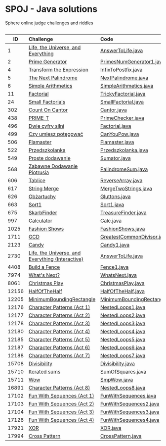 # SPOJ - Java solutions

Sphere online judge challenges and riddles

##
| ID        | Challenge                            | Code                                                              |
| ----------------------- | :---------------------------------- | :------------------------------------------------------- |
|1|[Life, the Universe, and Everything](https://www.spoj.com/problems/TEST/)|[AnswerToLife.java](https://github.com/Adixozord/SPOJ/blob/master/AnswerToLife.java)|
|2|[Prime Generator](https://www.spoj.com/problems/PRIME1/)|[PrimesNumGenerator1.java](https://github.com/Adixozord/SPOJ/blob/master/PrimesNumGenerator1.java)|
|4|[Transform the Expression](https://www.spoj.com/problems/ONP/)|[InfixToPostfix.java](https://github.com/Adixozord/SPOJ/blob/master/InfixToPostfix.java)|
|5|[The Next Palindrome](https://www.spoj.com/problems/PALIN/)|[NextPalindrome.java](https://github.com/Adixozord/SPOJ/blob/master/NextPalindrome.java)|
|6|[Simple Arithmetics](https://www.spoj.com/problems/ARITH/)|[SimpleArithmetics.java](https://github.com/Adixozord/SPOJ/blob/master/SimpleArithmetics.java)|
|11|[Factorial](https://www.spoj.com/problems/FCTRL/)|[TrickyFactorial.java](https://github.com/Adixozord/SPOJ/blob/master/TrickyFactorial.java)|
|24|[Small Factorials](https://www.spoj.com/problems/FCTRL2/)|[SmallFactorial.java](https://github.com/Adixozord/SPOJ/blob/master/SmallFactorial.java)|
|302|[Count On Cantor](https://www.spoj.com/problems/CANTON/)|[Cantor.java](https://github.com/Adixozord/SPOJ/blob/master/Cantor.java)|
|438|[PRIME_T](https://pl.spoj.com/problems/PRIME_T/)|[PrimeChecker.java](https://github.com/Adixozord/SPOJ/blob/master/PrimeChecker.java)|
|496|[Dwie cyfry silni](https://pl.spoj.com/problems/FCTRL3/)|[Factorial.java](https://github.com/Adixozord/SPOJ/blob/master/Factorial.java)|
|499|[Czy umiesz potęgować](https://pl.spoj.com/problems/PA05_POT/)|[CanYouPow.java](https://github.com/Adixozord/SPOJ/blob/master/CanYouPow.java)|
|506|[Flamaster](https://pl.spoj.com/problems/FLAMASTE/)|[Flamaster.java](https://github.com/Adixozord/SPOJ/blob/master/Flamaster.java)|
|522|[Przedszkolanka](https://pl.spoj.com/problems/PRZEDSZK/)|[Przedszkolanka.java](https://github.com/Adixozord/SPOJ/blob/master/Przedszkolanka.java)|
|549|[Proste dodawanie](https://pl.spoj.com/problems/RNO_DOD/)|[Sumator.java](https://github.com/Adixozord/SPOJ/blob/master/Sumator.java)|
|568|[Zabawne Dodawanie Piotrusia](https://pl.spoj.com/problems/BFN1/)|[PalindromeSum.java](https://github.com/Adixozord/SPOJ/blob/master/PalindromeSum.java)|
|606|[Tablice](https://pl.spoj.com/problems/PP0502B/)|[ReverseArray.java](https://github.com/Adixozord/SPOJ/blob/master/ReverseArray.java)|
|617|[String Merge](https://pl.spoj.com/problems/PP0504B/)|[MergeTwoStrings.java](https://github.com/Adixozord/SPOJ/blob/master/MergeTwoStrings.java)|
|626|[Obżartuchy](https://pl.spoj.com/problems/GLUTTON/)|[Gluttons.java](https://github.com/Adixozord/SPOJ/blob/master/Gluttons.java)|
|663|[Sort1](https://pl.spoj.com/problems/PP0506A/)|[Sort1.java](https://github.com/Adixozord/SPOJ/blob/master/Sort1.java)|
|675|[SkarbFinder](https://pl.spoj.com/problems/SKARBFI/)|[TreasureFinder.java](https://github.com/Adixozord/SPOJ/blob/master/TreasureFinder.java)|
|997|[Calculator](https://pl.spoj.com/problems/CALC/)|[Calc.java](https://github.com/Adixozord/SPOJ/blob/master/Calc.java) |
|1025|[Fashion Shows](https://www.spoj.com/problems/FASHION/)|[FashionShows.java](https://github.com/Adixozord/SPOJ/blob/master/FashionShows.java)|
|1711|[GCD](https://www.spoj.com/problems/GCD/)|[GreatestCommonDivisor.java](https://github.com/Adixozord/SPOJ/blob/master/GreatestCommonDivisor.java)|
|2123|[Candy](https://www.spoj.com/problems/CANDY/)|[Candy1.java](https://github.com/Adixozord/SPOJ/blob/master/Candy1.java)|
|2730|[Life, the Universe, and Everything (Interactive)](https://www.spoj.com/problems/EXPECT/)|[AnswerToLife.java](https://github.com/Adixozord/SPOJ/blob/master/AnswerToLifeInteractive.java)|
|4408|[Build a Fence](https://www.spoj.com/problems/FENCE1/)|[Fence1.java](https://github.com/Adixozord/SPOJ/blob/master/Fence1.java)|
|7974|[What's Next?](https://www.spoj.com/problems/ACPC10A/)|[WhatsNext.java](https://github.com/Adixozord/SPOJ/blob/master/WhatsNext.java)|
|8061|[Christmas Play](https://www.spoj.com/problems/AMR10G/)|[ChristmasPlay.java](https://github.com/Adixozord/SPOJ/blob/master/ChristmasPlay.java)|
|12156|[HalfOfTheHalf](https://www.spoj.com/problems/STRHH/)|[HalfOfTheHalf.java](https://github.com/Adixozord/SPOJ/blob/master/HalfOfTheHalf.java)|
|12205|[MinimumBoundingRectangle](https://www.spoj.com/problems/HS12MBR/)|[MinimumBoundingRectangle.java](https://github.com/Adixozord/SPOJ/blob/master/MinimumBoundingRectangle.java)|
|12176|[Character Patterns (Act 1)](https://www.spoj.com/problems/CPTTRN1/)|[NestedLoops1.java](https://github.com/Adixozord/SPOJ/blob/master/NestedLoops1.java)|
|12177|[Character Patterns (Act 2)](https://www.spoj.com/problems/CPTTRN2/)|[NestedLoops2.java](https://github.com/Adixozord/SPOJ/blob/master/NestedLoops2.java)|
|12178|[Character Patterns (Act 3)](https://www.spoj.com/problems/CPTTRN3/)|[NestedLoops3.java](https://github.com/Adixozord/SPOJ/blob/master/NestedLoops3.java)|
|12180|[Character Patterns (Act 4)](https://www.spoj.com/problems/CPTTRN4/)|[NestedLoops4.java](https://github.com/Adixozord/SPOJ/blob/master/NestedLoops4.java)|
|12185|[Character Patterns (Act 5)](https://www.spoj.com/problems/CPTTRN5/)|[NestedLoops5.java](https://github.com/Adixozord/SPOJ/blob/master/NestedLoops5.java)|
|12187|[Character Patterns (Act 6)](https://www.spoj.com/problems/CPTTRN6/)|[NestedLoops6.java](https://github.com/Adixozord/SPOJ/blob/master/NestedLoops6.java)|
|12188|[Character Patterns (Act 7)](https://www.spoj.com/problems/CPTTRN7/)|[NestedLoops7.java](https://github.com/Adixozord/SPOJ/blob/master/NestedLoops7.java)|
|15708|[Divisibility](https://www.spoj.com/problems/SMPDIV/)|[Divisibility.java](https://github.com/Adixozord/SPOJ/blob/master/Divisibility.java)|
|15710|[Iterated sums](https://www.spoj.com/problems/SMPSUM/)|[SumOfSquares.java](https://github.com/Adixozord/SPOJ/blob/master/SumOfSquares.java)|
|15711|[Wow](https://www.spoj.com/problems/SMPWOW/)|[SmpWow.java](https://github.com/Adixozord/SPOJ/blob/master/SmpWow.java)|
|16891|[Character Patterns (Act 8)](https://www.spoj.com/problems/CPTTRN8/)|[NestedLoops8.java](https://github.com/Adixozord/SPOJ/blob/master/NestedLoops8.java)|
|17102|[Fun With Sequences (Act 1)](https://www.spoj.com/problems/SMPSEQ3/)|[FunWithSequences.java](https://github.com/Adixozord/SPOJ/blob/master/FunWithSequences.java)|
|17103|[Fun With Sequences (Act 2)](https://www.spoj.com/problems/SMPSEQ4/)|[FunWithSequences2.java](https://github.com/Adixozord/SPOJ/blob/master/FunWithSequences2.java)|
|17104|[Fun With Sequences (Act 3)](https://www.spoj.com/problems/SMPSEQ5/)|[FunWithSequences3.java](https://github.com/Adixozord/SPOJ/blob/master/FunWithSequences3.java)|
|17126|[Fun With Sequences (Act 4)](https://www.spoj.com/problems/SMPSEQ6/)|[FunWithSequences4.java](https://github.com/Adixozord/SPOJ/blob/master/FunWithSequences4.java)|
|17921|[XOR](https://www.spoj.com/problems/BSCXOR/)|[XOR.java](https://github.com/Adixozord/SPOJ/blob/master/XOR.java)|
17994|[Cross Pattern](https://www.spoj.com/problems/PCROSS1/)|[CrossPattern.java](https://github.com/Adixozord/SPOJ/blob/master/CrossPattern.java)|
 
